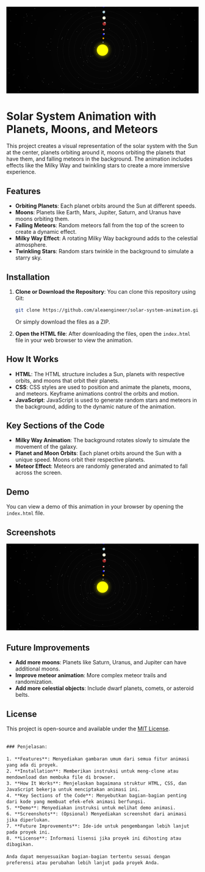 ![Solar System Animation Screenshot](screenshot.png)

# Solar System Animation with Planets, Moons, and Meteors

This project creates a visual representation of the solar system with the Sun at the center, planets orbiting around it, moons orbiting the planets that have them, and falling meteors in the background. The animation includes effects like the Milky Way and twinkling stars to create a more immersive experience.

## Features
- **Orbiting Planets**: Each planet orbits around the Sun at different speeds.
- **Moons**: Planets like Earth, Mars, Jupiter, Saturn, and Uranus have moons orbiting them.
- **Falling Meteors**: Random meteors fall from the top of the screen to create a dynamic effect.
- **Milky Way Effect**: A rotating Milky Way background adds to the celestial atmosphere.
- **Twinkling Stars**: Random stars twinkle in the background to simulate a starry sky.

## Installation

1. **Clone or Download the Repository**:
   You can clone this repository using Git:
   ```bash
   git clone https://github.com/aleaengineer/solar-system-animation.git
   ```
   Or simply download the files as a ZIP.

2. **Open the HTML file**:
   After downloading the files, open the `index.html` file in your web browser to view the animation.

## How It Works

- **HTML**: The HTML structure includes a Sun, planets with respective orbits, and moons that orbit their planets.
- **CSS**: CSS styles are used to position and animate the planets, moons, and meteors. Keyframe animations control the orbits and motion.
- **JavaScript**: JavaScript is used to generate random stars and meteors in the background, adding to the dynamic nature of the animation.

## Key Sections of the Code

- **Milky Way Animation**: The background rotates slowly to simulate the movement of the galaxy.
- **Planet and Moon Orbits**: Each planet orbits around the Sun with a unique speed. Moons orbit their respective planets.
- **Meteor Effect**: Meteors are randomly generated and animated to fall across the screen.

## Demo

You can view a demo of this animation in your browser by opening the `index.html` file.

## Screenshots

![Solar System Animation Screenshot](screenshot.png)

## Future Improvements

- **Add more moons**: Planets like Saturn, Uranus, and Jupiter can have additional moons.
- **Improve meteor animation**: More complex meteor trails and randomization.
- **Add more celestial objects**: Include dwarf planets, comets, or asteroid belts.

## License

This project is open-source and available under the [MIT License](LICENSE).
```

### Penjelasan:

1. **Features**: Menyediakan gambaran umum dari semua fitur animasi yang ada di proyek.
2. **Installation**: Memberikan instruksi untuk meng-clone atau mendownload dan membuka file di browser.
3. **How It Works**: Menjelaskan bagaimana struktur HTML, CSS, dan JavaScript bekerja untuk menciptakan animasi ini.
4. **Key Sections of the Code**: Menyebutkan bagian-bagian penting dari kode yang membuat efek-efek animasi berfungsi.
5. **Demo**: Menyediakan instruksi untuk melihat demo animasi.
6. **Screenshots**: (Opsional) Menyediakan screenshot dari animasi jika diperlukan.
7. **Future Improvements**: Ide-ide untuk pengembangan lebih lanjut pada proyek ini.
8. **License**: Informasi lisensi jika proyek ini dihosting atau dibagikan.

Anda dapat menyesuaikan bagian-bagian tertentu sesuai dengan preferensi atau perubahan lebih lanjut pada proyek Anda.
